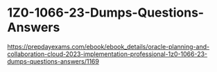 # 1Z0-1066-23-Dumps-Questions-Answers
https://prepdayexams.com/ebook/ebook_details/oracle-planning-and-collaboration-cloud-2023-implementation-professional-1z0-1066-23-dumps-questions-answers/1169
